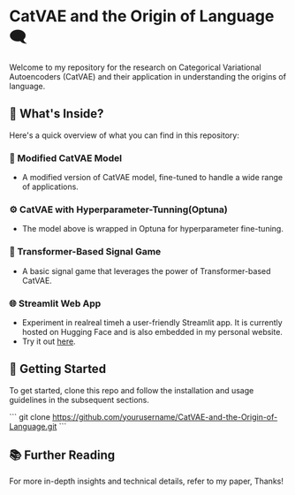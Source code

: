 # CatVAE and the Origin of Language 🗨️

Welcome to my repository for the research on Categorical Variational Autoencoders (CatVAE) and their application in understanding the origins of language.

## 📂 What's Inside?

Here's a quick overview of what you can find in this repository:

### 🧬 Modified CatVAE Model
- A modified version of CatVAE model, fine-tuned to handle a wide range of applications.

### ⚙️ CatVAE with Hyperparameter-Tunning(Optuna)
- The model above is wrapped in Optuna for hyperparameter fine-tuning.

### 📡 Transformer-Based Signal Game
- A basic signal game that leverages the power of Transformer-based CatVAE.

### 🌐 Streamlit Web App
- Experiment in realreal timeh a user-friendly Streamlit app. It is currently hosted on Hugging Face and is also embedded in my personal website.
- Try it out [here](https://quanyuan.me/signal_game/).

## 🚀 Getting Started

To get started, clone this repo and follow the installation and usage guidelines in the subsequent sections.

\`\`\`
git clone https://github.com/yourusername/CatVAE-and-the-Origin-of-Language.git
\`\`\`

## 📚 Further Reading

For more in-depth insights and technical details, refer to my paper, Thanks!

